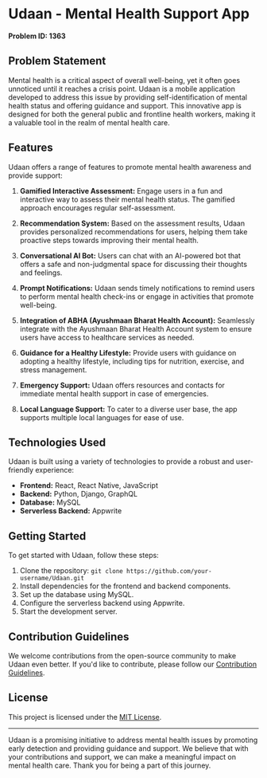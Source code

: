 # Udaan - Mental Health Support App

**Problem ID: 1363**

## Problem Statement

Mental health is a critical aspect of overall well-being, yet it often goes unnoticed until it reaches a crisis point. Udaan is a mobile application developed to address this issue by providing self-identification of mental health status and offering guidance and support. This innovative app is designed for both the general public and frontline health workers, making it a valuable tool in the realm of mental health care.

## Features

Udaan offers a range of features to promote mental health awareness and provide support:

1. **Gamified Interactive Assessment:** Engage users in a fun and interactive way to assess their mental health status. The gamified approach encourages regular self-assessment.

2. **Recommendation System:** Based on the assessment results, Udaan provides personalized recommendations for users, helping them take proactive steps towards improving their mental health.

3. **Conversational AI Bot:** Users can chat with an AI-powered bot that offers a safe and non-judgmental space for discussing their thoughts and feelings.

4. **Prompt Notifications:** Udaan sends timely notifications to remind users to perform mental health check-ins or engage in activities that promote well-being.

5. **Integration of ABHA (Ayushmaan Bharat Health Account):** Seamlessly integrate with the Ayushmaan Bharat Health Account system to ensure users have access to healthcare services as needed.

6. **Guidance for a Healthy Lifestyle:** Provide users with guidance on adopting a healthy lifestyle, including tips for nutrition, exercise, and stress management.

7. **Emergency Support:** Udaan offers resources and contacts for immediate mental health support in case of emergencies.

8. **Local Language Support:** To cater to a diverse user base, the app supports multiple local languages for ease of use.

## Technologies Used

Udaan is built using a variety of technologies to provide a robust and user-friendly experience:

- **Frontend:** React, React Native, JavaScript
- **Backend:** Python, Django, GraphQL
- **Database:** MySQL
- **Serverless Backend:** Appwrite

## Getting Started

To get started with Udaan, follow these steps:

1. Clone the repository: `git clone https://github.com/your-username/Udaan.git`
2. Install dependencies for the frontend and backend components.
3. Set up the database using MySQL.
4. Configure the serverless backend using Appwrite.
5. Start the development server.

## Contribution Guidelines

We welcome contributions from the open-source community to make Udaan even better. If you'd like to contribute, please follow our [Contribution Guidelines](CONTRIBUTING.md).

## License

This project is licensed under the [MIT License](LICENSE.md).

---

Udaan is a promising initiative to address mental health issues by promoting early detection and providing guidance and support. We believe that with your contributions and support, we can make a meaningful impact on mental health care. Thank you for being a part of this journey.
